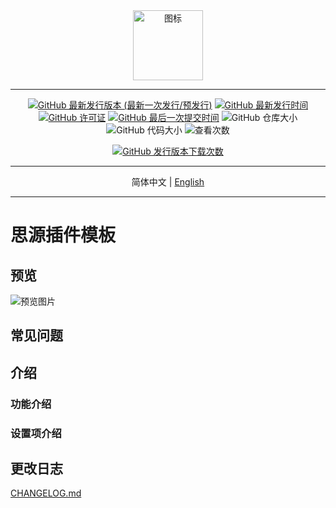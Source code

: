<div align="center">
<img alt="图标" src="https://cdn.jsdelivr.net/gh/Zuoqiu-Yingyi/siyuan-plugin-keepass/public/icon.png" style="width: 8em; height: 8em;">

---
[![GitHub 最新发行版本 (最新一次发行/预发行)](https://img.shields.io/github/v/release/Zuoqiu-Yingyi/siyuan-plugin-keepass?include_prereleases&style=flat-square)](https://github.com/Zuoqiu-Yingyi/siyuan-plugin-keepass/releases/latest)
[![GitHub 最新发行时间](https://img.shields.io/github/release-date/Zuoqiu-Yingyi/siyuan-plugin-keepass?style=flat-square)](https://github.com/Zuoqiu-Yingyi/siyuan-plugin-keepass/releases/latest)
[![GitHub 许可证](https://img.shields.io/github/license/Zuoqiu-Yingyi/siyuan-plugin-keepass?style=flat-square)](https://github.com/Zuoqiu-Yingyi/siyuan-plugin-keepass/blob/main/LICENSE)
[![GitHub 最后一次提交时间](https://img.shields.io/github/last-commit/Zuoqiu-Yingyi/siyuan-plugin-keepass?style=flat-square)](https://github.com/Zuoqiu-Yingyi/siyuan-plugin-keepass/commits/main)
![GitHub 仓库大小](https://img.shields.io/github/repo-size/Zuoqiu-Yingyi/siyuan-plugin-keepass?style=flat-square)
![GitHub 代码大小](https://img.shields.io/github/languages/code-size/Zuoqiu-Yingyi/siyuan-plugin-keepass.svg?style=flat-square)
![查看次数](https://hits.b3log.org/Zuoqiu-Yingyi/siyuan-plugin-keepass.svg)
<!-- ![jsDelivr 查看次數 (GitHub)](https://img.shields.io/jsdelivr/gh/hy/Zuoqiu-Yingyi/siyuan-packages-keepass?style=flat-square) -->
[![GitHub 发行版本下载次数](https://img.shields.io/github/downloads/Zuoqiu-Yingyi/siyuan-plugin-keepass/total?style=flat-square)](https://github.com/Zuoqiu-Yingyi/siyuan-plugin-keepass/releases)

---
简体中文 \| [English](./README.md)

---
</div>

# 思源插件模板

## 预览

![预览图片](https://cdn.jsdelivr.net/gh/Zuoqiu-Yingyi/siyuan-plugin-keepass/public/preview.png)

## 常见问题

## 介绍

### 功能介绍

### 设置项介绍

## 更改日志

[CHANGELOG.md](https://github.com/Zuoqiu-Yingyi/siyuan-plugin-keepass/blob/main/CHANGELOG.md)
